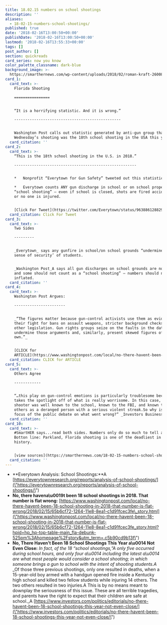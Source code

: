 ```yaml
---
title: 18.02.15 numbers on school shootings
description: ''
aliases:
  - 18-02-15-numbers-school-shootings/
published: true
date: '2018-02-16T13:00:50+00:00'
publishDate: '2018-02-16T13:00:50+00:00'
lastmod: '2018-02-16T13:55:33+00:00'
tags: []
post_author: []
section: quickreads
card_series: now you know
color_palette_classname: dark-blue
background_image: >-
  https://smarthernews.com/wp-content/uploads/2018/02/roman-kraft-260082-360x360.jpg
card_1:
  card_text: >-
    Florida Shooting

    ================


    “It is a horrifying statistic. And it is wrong.”

    ------------------------------------------------


    Washington Post calls out statistic generated by anti-gun group that states
    Wednesday’s shooting was the 18th school shooting in the USA this year.
  card_citation: ''
card_2:
  card_text: >-
    “This is the 18th school shooting in the U.S. in 2018.”

    -------------------------------------------------------


    *   Nonprofit “Everytown for Gun Safety” tweeted out this statistic.

    *   Everytown counts ANY gun discharge in school or on school property as a
    “school shooting” – even if school is closed, shots are fired accidentally,
    or no one is injured.


    [Click For Tweet](https://twitter.com/Everytown/status/963886128829992961)
  card_citation: Click For Tweet
card_3:
  card_text: >-
    Two Sides

    ---------


    _Everytown_ says any gunfire in school/on school grounds “undermines the
    sense of security’ of students.


    _Washington Post_A says all gun discharges on school grounds are not equal
    and some should not count as a “school shooting” – numbers should not be
    inflated.
  card_citation: ''
card_4:
  card_text: >-
    Washington Post Argues:

    -----------------------


    _“The figures matter because gun-control activists use them as evidence in
    their fight for bans on assault weapons, stricter background checks and
    other legislation. Gun rights groups seize on the faults in the data to
    undermine those arguments and, similarly, present skewed figures of their
    own.”_


    [CLICK for
    ARTICLE](https://www.washingtonpost.com/local/no-there-havent-been-18-school-shooting-in-2018-that-number-is-flat-wrong/2018/02/15/65b6cf72-1264-11e8-8ea1-c1d91fcec3fe_story.html?hpid=hp_hp-top-table-main_fla-debunk-525pm%3Ahomepage%2Fstory&utm_term=.c5b90cd9b13f)
  card_citation: CLICK for ARTICLE
card_5:
  card_text: >-
    Others Agree

    ------------


    “…this play on gun-control emotions is particularly troublesome because it
    takes the spotlight off of what is really worrisome. In this case, the
    shooter was well known to the school, known to the FBI, and known to many
    others as a deranged person with a serious violent streak.So why isn’t the
    focus of the public debate on what went wrong?” _Investors Business Daily_
  card_citation: ''
card_10:
  card_text: >-
    #SmartHER says...read both sides. Numbers only do so much to tell a story...
    Botton line: Parkland, Florida shooting is one of the deadliest in American
    history.


    [view sources](https://smarthernews.com/18-02-15-numbers-school-shootings/)
  card_citation: ''
---
```

*   **Everytown Analysis: School Shootings:**A [https://everytownresearch.org/reports/analysis-of-school-shootings/](\"https://everytownresearch.org/reports/analysis-of-school-shootings/\")
*   **No, there havena\\u0019t been 18 school shootings in 2018. That number is flat wrong:** [https://www.washingtonpost.com/local/no-there-havent-been-18-school-shooting-in-2018-that-number-is-flat-wrong/2018/02/15/65b6cf72-1264-11e8-8ea1-c1d91fcec3fe\_story.html](\"https://www.washingtonpost.com/local/no-there-havent-been-18-school-shooting-in-2018-that-number-is-flat-wrong/2018/02/15/65b6cf72-1264-11e8-8ea1-c1d91fcec3fe_story.html?hpid=hp_hp-top-table-main_fla-debunk-525pm%3Ahomepage%2Fstory&utm_term=.c5b90cd9b13f\")
*   **No, There Haven’t Been 18 School Shootings This Year a\\u0014 Not Even Close:** _In fact, of the 18 “school shootings,”A only five occurred during school hours, and only four a\\u0014 including the latest a\\u0014 are what most people would consider a school shooting; in which someone brings a gun to school with the intent of shooting students.A_ _Of those three previous shootings, only one resulted in deaths, when a 15-year-old boy armed with a handgun opened fire inside a Kentucky high school and killed two fellow students while injuring 14 others. The two others resulted in two injuries.A This is by no means meant to downplay the seriousness of this issue. These are all terrible tragedies, and parents have the right to expect that their children are safe at school._A [https://www.investors.com/politics/editorials/no-there-havent-been-18-school-shootings-this-year-not-even-close/](\"https://www.investors.com/politics/editorials/no-there-havent-been-18-school-shootings-this-year-not-even-close/\")